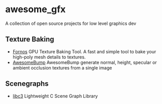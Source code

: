 # awesome_gfx
A collection of open source projects for low level graphics dev

## Texture Baking

- [Fornos](https://github.com/caosdoar/Fornos) GPU Texture Baking Tool. A fast and simple tool to bake your high-poly mesh details to textures.
- [AwesomeBump](https://github.com/kmkolasinski/AwesomeBump) AwesomeBump generate normal, height, specular or ambient occlusion textures from a single image

## Scenegraphs

- [libc3](https://github.com/buserror/libc3) Lightweight C Scene Graph Library
